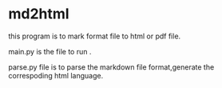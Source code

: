 # md2html


  
  
this program is to mark format file to html or pdf file.
  
main.py is the file to run .
  
parse.py file is to parse the markdown file format,generate the correspoding html language.
